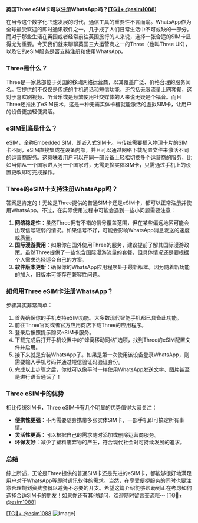 **英国Three eSIM卡可以注册WhatsApp吗？[[TG💪+ @esim1088](https://t.me/s/esim1088)]**

在当今这个数字化飞速发展的时代，通信工具的重要性不言而喻。WhatsApp作为全球最受欢迎的即时通讯软件之一，几乎成了人们日常生活中不可或缺的一部分。而对于那些生活在英国或者经常前往英国旅行的人来说，选择一张合适的SIM卡显得尤为重要。今天我们就来聊聊英国三大运营商之一的Three（也叫Three UK），以及它的eSIM服务是否支持注册和使用WhatsApp。

### Three是什么？

Three是一家总部位于英国的移动网络运营商，以其覆盖广泛、价格合理的服务闻名。它提供的不仅仅是传统的手机通话和短信功能，还包括无限流量上网套餐，这对于喜欢刷视频、听音乐或是频繁使用社交媒体的人来说无疑是个福音。而且Three还推出了eSIM技术，这是一种无需实体卡槽就能激活的虚拟SIM卡，让用户的设备更加轻便灵活。

### eSIM到底是什么？

eSIM，全称Embedded SIM，即嵌入式SIM卡。与传统需要插入物理卡片的SIM卡不同，eSIM直接集成在设备内部，并且可以通过网络下载配置文件来激活不同的运营商服务。这意味着用户可以在同一部设备上轻松切换多个运营商的服务，比如当你从一个国家进入另一个国家时，无需更换实体SIM卡，只需通过手机上的设置更改即可完成操作。

### Three的eSIM卡支持注册WhatsApp吗？

答案是肯定的！无论是Three提供的普通SIM卡还是eSIM卡，都可以正常注册并使用WhatsApp。不过，在实际使用过程中可能会遇到一些小问题需要注意：

1. **网络稳定性**：虽然Three拥有不错的信号覆盖范围，但在某些偏远地区可能会出现信号较弱的情况。如果信号不好，可能会影响WhatsApp消息发送的速度或质量。
2. **国际漫游费用**：如果你在国外使用Three的服务，建议提前了解其国际漫游政策。虽然Three提供了一些包含国际漫游流量的套餐，但具体情况还是要根据个人需求选择适合自己的方案。
3. **软件版本更新**：确保你的WhatsApp应用程序处于最新版本。因为随着新功能的加入，旧版本可能存在兼容性问题。

### 如何用Three eSIM卡注册WhatsApp？

步骤其实非常简单：
1. 首先确保你的手机支持eSIM功能。大多数现代智能手机都已具备此功能。
2. 前往Three官网或者官方应用商店下载Three的应用程序。
3. 登录后按照提示购买eSIM卡服务。
4. 下载完成后打开手机设置中的“蜂窝移动网络”选项，找到Three的eSIM配置文件并启用。
5. 接下来就是安装WhatsApp了。如果是第一次使用该设备登录WhatsApp，则需要输入手机号码并通过短信验证码验证身份。
6. 完成以上步骤之后，你就可以像平时一样使用WhatsApp发送文字、图片甚至是进行语音通话了！

### Three eSIM卡的优势

相比传统SIM卡，Three eSIM卡有几个明显的优势值得大家关注：
- **便携性更强**：不再需要随身携带多张实体SIM卡，一部手机即可搞定所有事情。
- **灵活性更高**：可以根据自己的需求随时添加或删除运营商服务。
- **环保友好**：减少了塑料废弃物的产生，符合现代社会对可持续发展的追求。

### 总结

综上所述，无论是Three提供的普通SIM卡还是先进的eSIM卡，都能够很好地满足用户对于WhatsApp等即时通讯软件的需求。当然，在享受便捷服务的同时也要注意合理规划资费套餐以避免不必要的开支。希望这篇介绍能够帮助到正在考虑如何选择合适SIM卡的朋友！如果你还有其他疑问，欢迎随时留言交流哦～ [[TG💪+ @esim1088](https://t.me/s/esim1088)]

[[TG💪+ @esim1088](https://t.me/s/esim1088) ![Image](https://i.postimg.cc/4NQfJmqS/Snipaste-2025-05-13-00-14-12.png)]